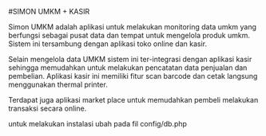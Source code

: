 #SIMON UMKM + KASIR

Simon UMKM adalah aplikasi untuk melakukan monitoring data umkm yang berfungsi sebagai pusat data dan tempat untuk mengelola produk umkm. Sistem ini tersambung dengan aplikasi toko online dan kasir. 

Selain mengelola data UMKM sistem ini ter-integrasi dengan aplikasi kasir sehingga memudahkan untuk melakukan pencatatan data penjualan dan pembelian. Aplikasi kasir ini memiliki fitur scan barcode dan cetak langsung menggunakan thermal printer.

Terdapat juga aplikasi market place untuk memudahkan pembeli melakukan transaksi secara online.

untuk melakukan instalasi ubah pada fil config/db.php
